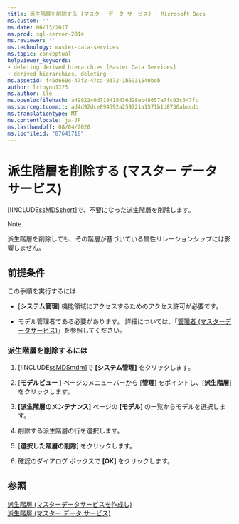 ```yaml
---
title: 派生階層を削除する (マスター データ サービス) | Microsoft Docs
ms.custom: ''
ms.date: 06/13/2017
ms.prod: sql-server-2014
ms.reviewer: ''
ms.technology: master-data-services
ms.topic: conceptual
helpviewer_keywords:
- deleting derived hierarchies [Master Data Services]
- derived hierarchies, deleting
ms.assetid: f46d660e-47f2-47ca-9372-1b5931540beb
author: lrtoyou1223
ms.author: lle
ms.openlocfilehash: a49922c0d719415436d28eb48657a7fc93c547fc
ms.sourcegitcommit: ad4d92dce894592a259721a1571b1d8736abacdb
ms.translationtype: MT
ms.contentlocale: ja-JP
ms.lasthandoff: 08/04/2020
ms.locfileid: "87641718"
---
```

# <a name="delete-a-derived-hierarchy-master-data-services"></a>派生階層を削除する (マスター データ サービス)
  [!INCLUDE[ssMDSshort](../includes/ssmdsshort-md.md)]で、不要になった派生階層を削除します。  
  
> [!NOTE]  
>  派生階層を削除しても、その階層が基づいている属性リレーションシップには影響しません。  
  
## <a name="prerequisites"></a>前提条件  
 この手順を実行するには  
  
-   [**システム管理**] 機能領域にアクセスするためのアクセス許可が必要です。  
  
-   モデル管理者である必要があります。 詳細については、「[管理者 &#40;マスターデータサービス&#41;](administrators-master-data-services.md)」を参照してください。  
  
### <a name="to-delete-a-derived-hierarchy"></a>派生階層を削除するには  
  
1.  [!INCLUDE[ssMDSmdm](../includes/ssmdsmdm-md.md)]で **[システム管理]** をクリックします。  
  
2.  [**モデルビュー** ] ページのメニューバーから [**管理**] をポイントし、[**派生階層**] をクリックします。  
  
3.  **[派生階層のメンテナンス]** ページの **[モデル]** の一覧からモデルを選択します。  
  
4.  削除する派生階層の行を選択します。  
  
5.  [**選択した階層の削除**] をクリックします。  
  
6.  確認のダイアログ ボックスで **[OK]** をクリックします。  
  
## <a name="see-also"></a>参照  
 [派生階層 &#40;マスターデータサービスを作成し&#41;](../../2014/master-data-services/create-a-derived-hierarchy-master-data-services.md)   
 [派生階層 (マスター データ サービス)](../../2014/master-data-services/derived-hierarchies-master-data-services.md)  
  
  
